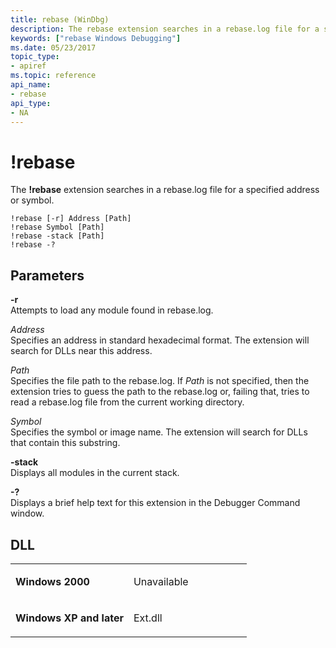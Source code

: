 ```yaml
---
title: rebase (WinDbg)
description: The rebase extension searches in a rebase.log file for a specified address or symbol.
keywords: ["rebase Windows Debugging"]
ms.date: 05/23/2017
topic_type:
- apiref
ms.topic: reference
api_name:
- rebase
api_type:
- NA
---
```


# !rebase


The **!rebase** extension searches in a rebase.log file for a specified address or symbol.

```dbgcmd
!rebase [-r] Address [Path]
!rebase Symbol [Path]
!rebase -stack [Path]
!rebase -?
```

## Parameters


<span id="_______-r______"></span><span id="_______-R______"></span> **-r**   
Attempts to load any module found in rebase.log.

<span id="_______Address______"></span><span id="_______address______"></span><span id="_______ADDRESS______"></span> *Address*   
Specifies an address in standard hexadecimal format. The extension will search for DLLs near this address.

<span id="_______Path______"></span><span id="_______path______"></span><span id="_______PATH______"></span> *Path*   
Specifies the file path to the rebase.log. If *Path* is not specified, then the extension tries to guess the path to the rebase.log or, failing that, tries to read a rebase.log file from the current working directory.

<span id="_______Symbol______"></span><span id="_______symbol______"></span><span id="_______SYMBOL______"></span> *Symbol*   
Specifies the symbol or image name. The extension will search for DLLs that contain this substring.

<span id="_______-stack______"></span><span id="_______-STACK______"></span> **-stack**   
Displays all modules in the current stack.

<span id="_______-_______"></span> **-?**   
Displays a brief help text for this extension in the Debugger Command window.

## DLL

<table>
<colgroup>
<col width="50%" />
<col width="50%" />
</colgroup>
<tbody>
<tr class="odd">
<td align="left"><p><strong>Windows 2000</strong></p></td>
<td align="left"><p>Unavailable</p></td>
</tr>
<tr class="even">
<td align="left"><p><strong>Windows XP and later</strong></p></td>
<td align="left"><p>Ext.dll</p></td>
</tr>
</tbody>
</table>

 

 

 





